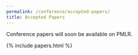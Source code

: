 ```yaml
---
permalink: /conference/accepted-papers/
title: Accepted Papers
---
```


Conference papers will soon be available on PMLR.

{% include papers.html %}